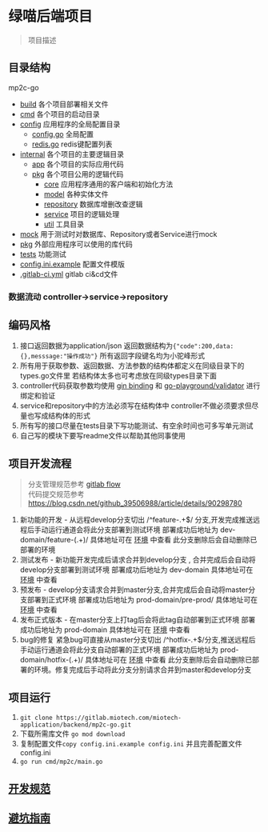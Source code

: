 # 绿喵后端项目
> 项目描述
## 目录结构
mp2c-go
- [build](build) 各个项目部署相关文件
- [cmd](cmd) 各个项目的启动目录
- [config](config) 应用程序的全局配置目录 
    - [config.go](config/config.go) 全局配置
    - [redis.go](config/redis.go) redis键配置列表
- [internal](internal) 各个项目的主要逻辑目录
    - [app](internal/app) 各个项目的实际应用代码
    - [pkg](internal/pkg) 各个项目公用的逻辑代码
        - [core](internal/pkg/core) 应用程序通用的客户端和初始化方法
        - [model](internal/pkg/model) 各种实体文件
        - [repository](internal/pkg/repository) 数据库增删改查逻辑
        - [service](internal/pkg/service) 项目的逻辑处理
        - [util](internal/pkg/util) 工具目录
- [mock](mock) 用于测试时对数据库、Repository或者Service进行mock
- [pkg](pkg) 外部应用程序可以使用的库代码
- [tests](tests) 功能测试
- [config.ini.example](config.ini.example) 配置文件模版
- [.gitlab-ci.yml](.gitlab-ci.yml)  gitlab ci&cd文件

### 数据流动 controller->service->repository
## 编码风格
1. 接口返回数据为application/json  返回数据结构为`{"code":200,data:{},messsage:"操作成功"}`
所有返回字段键名均为小驼峰形式
2. 所有用于获取参数、返回数据、方法参数的结构体都定义在同级目录下的types.go文件里 若结构体太多也可考虑放在同级types目录下面
3. controller代码获取参数均使用 [gin binding](https://gin-gonic.com/zh-cn/docs/examples/multipart-urlencoded-binding/) 和 [go-playground/validator](https://github.com/go-playground/validator) 进行绑定和验证
4. service和repository中的方法必须写在结构体中 controller不做必须要求但尽量也写成结构体的形式
5. 所有写的接口尽量在tests目录下写功能测试、有空余时间也可多写单元测试
6. 自己写的模块下要写readme文件以帮助其他同事使用
## 项目开发流程
> 分支管理规范参考 [gitlab flow](https://docs.gitlab.com/ee/topics/gitlab_flow.html)  
> 代码提交规范参考 <https://blog.csdn.net/github_39506988/article/details/90298780>
1. 新功能的开发 - 从远程develop分支切出 /^feature-.+$/ 分支,开发完成推送远程后手动运行通道会将此分支部署到测试环境 部署成功后地址为 dev-domain/feature-(.+)/ 具体地址可在 [环境](https://gitlab.miotech.com/miotech-application/backend/mp2c-go/-/environments) 中查看 此分支删除后会自动删除已部署的环境
2. 测试发布 - 新功能开发完成后请求合并到develop分支 , 合并完成后会自动将develop分支部署到测试环境 部署成功后地址为 dev-domain 具体地址可在 [环境](https://gitlab.miotech.com/miotech-application/backend/mp2c-go/-/environments) 中查看
3. 预发布 - develop分支请求合并到master分支,合并完成后会自动将master分支部署到正式环境 部署成功后地址为 prod-domain/pre-prod/ 具体地址可在 [环境](https://gitlab.miotech.com/miotech-application/backend/mp2c-go/-/environments) 中查看
4. 发布正式版本 - 在master分支上打tag后会将此tag自动部署到正式环境 部署成功后地址为 prod-domain 具体地址可在 [环境](https://gitlab.miotech.com/miotech-application/backend/mp2c-go/-/environments) 中查看
5. bug的修复 紧急bug可直接从master分支切出 /^hotfix-.+$/分支,推送远程后手动运行通道会将此分支自动部署的正式环境  部署成功后地址为 prod-domain/hotfix-(.+)/ 具体地址可在 [环境](https://gitlab.miotech.com/miotech-application/backend/mp2c-go/-/environments) 中查看 此分支删除后会自动删除已部署的环境。修复完成后手动将此分支分别请求合并到master和develop分支
## 项目运行
1. `git clone https://gitlab.miotech.com/miotech-application/backend/mp2c-go.git`
2. 下载所需库文件 `go mod download`
3. 复制配置文件`copy config.ini.example config.ini` 并且完善配置文件config.ini
4. `go run cmd/mp2c/main.go`

## [开发规范](DEVELOPMENT_GUIDE.md)
## [避坑指南](NOTES.md)
